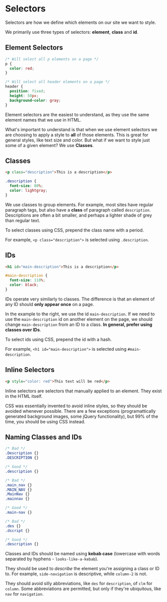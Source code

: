 # Selectors

Selectors are how we define which elements on our site we want to style.

We primarily use three types of selectors: __element__, __class__ and __id__.

## Element Selectors

```css
/* Will select all p elements on a page */
p {
  color: red;
}

/* Will select all header elements on a page */
header {
  position: fixed;
  height: 50px;
  background-color: gray;
}
```

Element selectors are the easiest to understand, as they use the same element names that we use in HTML.

What's important to understand is that when we use element selectors we are choosing to apply a style to __all__ of those elements. This is great for general styles, like text size and color. But what if we want to style just some of a given element? We use __Classes__.


## Classes

```html
<p class="description">This is a description</p>
```

```css
.description {
  font-size: 80%;
  color: lightgray;
}
```

We use classes to group elements. For example, most sites have regular paragraph tags, but also have a __class__ of paragraph called `description`. Descriptions are often a bit smaller, and perhaps a lighter shade of grey than regular text.

To select classes using CSS, prepend the class name with a period.

For example, `<p class="description">` is selected using `.description`.

## IDs

```html
<h1 id="main-description">This is a description</p>
```

```css
#main-description {
  font-size: 110%;
  color: black;
}
```

IDs operate very similarly to classes.
The difference is that an element of any ID should __only appear once__ on a page.

In the example to the right, we use the id `main-description`. If we need to use the `main-description` id on another element on the page, we should change `main-description` from an ID to a class.
__In general, prefer using classes over IDs__.

To select ids using CSS, prepend the id with a hash.

For example, `<h1 id="main-description">` is selected using `#main-description`.


## Inline Selectors

```html
<p style="color: red">This text will be red</p>
```

Inline selectors are selectors that manually applied to an element.
They exist in the HTML itself.

CSS was essentially invented to avoid inline styles, so they should be avoided whenever possible.
There are a few exceptions (programattically generated background images, some jQuery functionality), but 99% of the time, you should be using CSS instead.

## Naming Classes and IDs

```css
/* Bad */
.Description {}
.DESCRIPTION {}

/* Good */  
.description {}

/* Bad */
.main_nav {}
.MAIN_NAV {}
.MainNav {}
.mainnav {}

/* Good */
.main-nav {}

/* Bad */
.des {}
.dscript {}

/* Good */
.description {}
```

Classes and IDs should be named using __kebab case__ (lowercase with words separated by hyphens - `looks-like-a-kebab`).

They should be used to _describe_ the element you're assigning a class or ID to.
For example, `side-navigation` is descriptive, while `column-2` is not.

They should avoid silly abbreviations, like `des` for `description`, of `clm` for `column`.
Some abbreviations are permitted, but only if they're ubiquitous, like `nav` for `navigation`.
